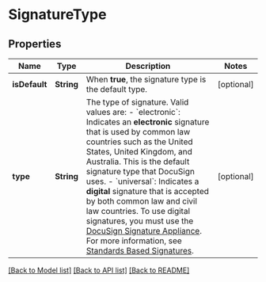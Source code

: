 # SignatureType

## Properties
Name | Type | Description | Notes
------------ | ------------- | ------------- | -------------
**isDefault** | **String** | When **true**, the signature type is the default type. | [optional] 
**type** | **String** | The type of signature. Valid values are:  - &#x60;electronic&#x60;: Indicates an **electronic** signature that is used by common law countries such as the United States, United Kingdom, and Australia. This is the default signature type that DocuSign uses. - &#x60;universal&#x60;: Indicates a **digital** signature that is accepted by both common law and civil law countries. To use digital signatures, you must use the [DocuSign Signature Appliance](https://developers.docusign.com/dsa-api).  For more information, see [Standards Based Signatures](https://developers.docusign.com/esign-rest-api/guides/standards-based-signatures). | [optional] 

[[Back to Model list]](../README.md#documentation-for-models) [[Back to API list]](../README.md#documentation-for-api-endpoints) [[Back to README]](../README.md)


